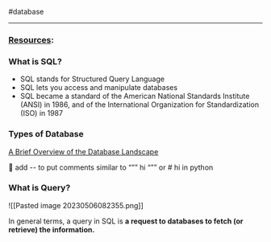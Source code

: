 #database 

-------------------------
### [Resources](obsidian://open?vault=Data%20Science%20&file=Resources):

### What is SQL?

- SQL stands for Structured Query Language
- SQL lets you access and manipulate databases
- SQL became a standard of the American National Standards Institute (ANSI) in 1986, and of the International Organization for Standardization (ISO) in 1987

### Types of Database

[A Brief Overview of the Database Landscape](https://www.ibm.com/cloud/blog/brief-overview-database-landscape)

<aside>
📌 add --  to put comments similar to “”” hi “”” or # hi in python

</aside>

### What is Query?

![[Pasted image 20230506082355.png]]

In general terms, a query in SQL is **a request to databases to fetch (or retrieve) the information.**
